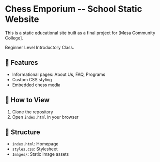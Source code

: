 # Chess Emporium -- School Static Website

This is a static educational site built as a final project for [Mesa Community College].

Beginner Level Introductory Class.

## 🧩 Features
- Informational pages: About Us, FAQ, Programs
- Custom CSS styling
- Embedded chess media

## 🚀 How to View
1. Clone the repository
2. Open `index.html` in your browser

## 📁 Structure
- `index.html`: Homepage
- `styles.css`: Stylesheet
- `Images/`: Static image assets
